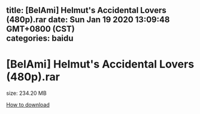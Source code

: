 
title: [BelAmi] Helmut's Accidental Lovers (480p).rar
date: Sun Jan 19 2020 13:09:48 GMT+0800 (CST)    
categories: baidu
---

# [BelAmi] Helmut's Accidental Lovers (480p).rar
size: 234.20 MB
 
 

[How to download](https://bpcam.bemobtrk.com/go/2ceec3aa-1ca2-46d6-b9ff-aaa5c184517c?jno=878)